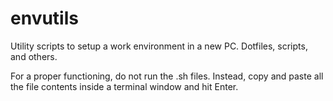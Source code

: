 # envutils
Utility scripts to setup a work environment in a new PC. Dotfiles, scripts, and others.

For a proper functioning, do not run the .sh files. Instead, copy and paste all the file contents inside a terminal window and hit Enter.
